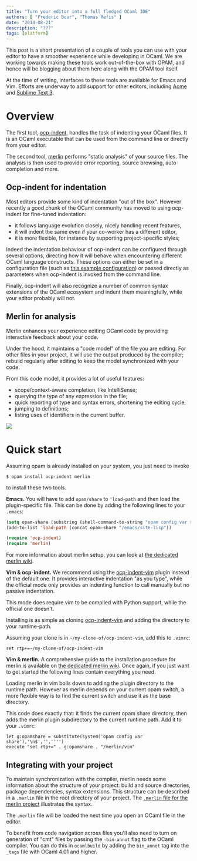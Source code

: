 ```yaml
---
title: "Turn your editor into a full fledged OCaml IDE"
authors: [ "Frederic Bour", "Thomas Refis" ]
date: "2014-08-21"
description: "???"
tags: [platform]
---
```


This post is a short presentation of a couple of tools you can use with your
editor to have a smoother experience while developing in OCaml.  We are working
towards making these tools work out-of-the-box with OPAM, and hence will be
blogging about them here along with the OPAM tool itself.

At the time of writing, interfaces to these tools are available for
Emacs and Vim.  Efforts are underway to add support for other editors,
including [Acme](https://github.com/raphael-proust/merlin-acme) and
[Sublime Text 3](https://github.com/def-lkb/sublime-text-merlin).

# Overview

The first tool, [ocp-indent](http://www.typerex.org/ocp-indent.html),
handles the task of indenting your OCaml files.  It is an OCaml executable that
can be used from the command line or directly from your editor.

The second tool, [merlin](http://the-lambda-church.github.io/merlin/) performs
"static analysis" of your source files.  The analysis is then used to provide error reporting, source
browsing, auto-completion and more.

## Ocp-indent for indentation

Most editors provide some kind of indentation "out of the box".
However recently a good chunk of the OCaml community has moved to using
ocp-indent for fine-tuned indentation:

- it follows language evolution closely, nicely handling recent features,
- it will indent the same even if your co-worker has a different editor,
- it is more flexible, for instance by supporting project-specific styles;

Indeed the indentation behaviour of ocp-indent can be configured through several
options, directing how it will behave when encountering different OCaml language constructs.
These options can either be set in a configuration file (such as 
[this example configuration](https://github.com/OCamlPro/ocp-indent/blob/master/.ocp-indent))
or passed directly as parameters when ocp-indent is invoked from the command line. 

Finally, ocp-indent will also recognize a number of common syntax extensions of the
OCaml ecosystem and indent them meaningfully, while your editor probably will not.

## Merlin for analysis

Merlin enhances your experience editing OCaml code by providing interactive
feedback about your code.

Under the hood, it maintains a "code model" of the file you are editing.  For
other files in your project, it will use the output produced by the compiler;
rebuild regularly after editing to keep the model synchronized with your code.

From this code model, it provides a lot of useful features: 

- scope/context-aware completion, like IntelliSense;
- querying the type of any expression in the file;
- quick reporting of type and syntax errors, shortening the editing cycle;
- jumping to definitions;
- listing uses of identifiers in the current buffer.

![](turn-your-editor-into-an-ocaml-ide-merlin.png)

# Quick start

Assuming opam is already installed on your system, you just need to invoke

    $ opam install ocp-indent merlin

to install these two tools.

**Emacs.** You will have to add `opam/share` to `'load-path` and then load the plugin-specific
file.  This can be done by adding the following lines to your `.emacs`:

```lisp
(setq opam-share (substring (shell-command-to-string "opam config var share 2> /dev/null") 0 -1))
(add-to-list 'load-path (concat opam-share "/emacs/site-lisp"))

(require 'ocp-indent)
(require 'merlin)
```

For more information about merlin setup, you can look at
[the dedicated merlin wiki](https://github.com/the-lambda-church/merlin/wiki).

**Vim & ocp-indent.**  We recommend using the
[ocp-indent-vim](https://github.com/def-lkb/ocp-indent-vim) plugin instead of
the default one. It provides interactive indentation "as you type", while the
official mode only provides an indenting function to call manually but
no passive indentation.

This mode does require vim to be compiled with Python support, while the
official one doesn't.

Installing is as simple as cloning
[ocp-indent-vim](https://github.com/def-lkb/ocp-indent-vim) and adding the
directory to your runtime-path.

Assuming your clone is in `~/my-clone-of/ocp-indent-vim`, add this to `.vimrc`:

```viml
set rtp+=~/my-clone-of/ocp-indent-vim
```

**Vim & merlin.**  A comprehensive guide to the installation procedure for
merlin is available on [the dedicated
merlin wiki](https://github.com/the-lambda-church/merlin/wiki).  Once again, if you
just want to get started the following lines contain everything you need.

Loading merlin in vim boils down to adding the plugin directory to the
runtime path. However as merlin depends on your current opam switch, a more
flexible way is to find the current switch and use it as the base directory.

This code does exactly that: it finds the current opam share directory, then adds
the merlin plugin subdirectory to the current runtime path. Add it to your `.vimrc`:

```viml
let g:opamshare = substitute(system('opam config var share'),'\n$','','''')
execute "set rtp+=" . g:opamshare . "/merlin/vim"
```

## Integrating with your project

To maintain synchronization with the compiler, merlin needs some information
about the structure of your project: build and source directories, package
dependencies, syntax extensions.  This structure can be described in a `.merlin` file in the root directory of your project.
The [`.merlin` file for the merlin project](https://github.com/the-lambda-church/merlin/blob/master/.merlin) illustrates the syntax.

The `.merlin` file will be loaded the next time you open an OCaml file in the editor.

To benefit from code navigation across files you'll also need to turn on
generation of "cmt" files by passing the `-bin-annot` flag to the OCaml
compiler.  You can do this in `ocamlbuild` by adding the `bin_annot` tag
into the `_tags` file with OCaml 4.01 and higher.

